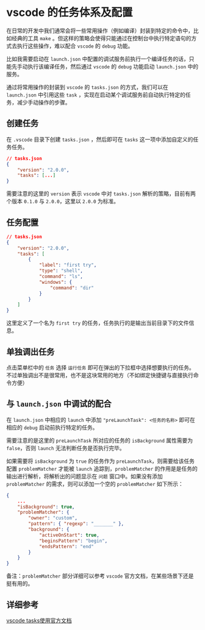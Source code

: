 # vscode 的任务体系及配置
在日常的开发中我们通常会将一些常用操作（例如编译）封装到特定的命令中，比如经典的工具 `make` 。但这样的策略会使得只能通过在控制台中执行特定语句的方式去执行这些操作，难以配合 `vscode` 的 `debug` 功能。

比如我需要启动在 `launch.json` 中配置的调试服务前执行一个编译任务的话，只能先手动执行该编译任务，然后通过 `vscode` 的 `debug` 功能启动 `launch.json` 中的服务。 

通过将常用操作的封装到 `vscode` 的 `tasks.json` 的方式，我们可以在 `launch.json` 中引用这些 `task` ，实现在启动某个调试服务前自动执行特定的任务，减少手动操作的步骤。

## 创建任务
在 `.vscode` 目录下创建 `tasks.json` ，然后即可在 `tasks` 这一项中添加自定义的任务任务。
```json
// tasks.json
{
    "version": "2.0.0",
    "tasks": [...]
}
```

需要注意的这里的 `version` 表示 `vscode` 中对 `tasks.json` 解析的策略，目前有两个版本 `0.1.0` 与 `2.0.0`，这里以 `2.0.0` 为标准。

## 任务配置
```json
// tasks.json
{
    "version": "2.0.0",
    "tasks": [
        {
            "label": "first try",
            "type": "shell",
            "command": "ls",
            "windows": {
                "command": "dir"
            }
        }
    ]
}
```
这里定义了一个名为 `first try` 的任务，任务执行的是输出当前目录下的文件信息。

## 单独调出任务
点击菜单栏中的 `任务` 选择 `运行任务` 即可在弹出的下拉框中选择想要执行的任务。不过单独调出不是很常用，也不是这块常用的地方（不如绑定快捷键与直接执行命令方便）

## 与 `launch.json` 中调试的配合
在 `launch.json` 中相应的 `launch` 中添加 `"preLaunchTask": <任务的名称>` 即可在相应的 `debug` 启动前执行特定的任务。

需要注意的是这里的 `preLaunchTask` 所对应的任务的 `isBackground` 属性需要为 `false`，否则 `launch` 无法判断任务是否执行完毕。

如果需要将 `isBackground` 为 `true` 的任务作为 `preLaunchTask`，则需要给该任务配置 `problemMatcher` 才能被 `launch` 追踪到，`problemMatcher` 的作用是是任务的输出进行解析，将解析出的问题显示在 `问题` 窗口中。如果没有添加 `problemMatcher` 的需求，则可以添加一个空的 `problemMatcher` 如下所示：

```json
{
    ...
    "isBackground": true,
    "problemMatcher": {
        "owner": "custom",
        "pattern": { "regexp": "_______" },
        "background": {
            "activeOnStart": true,
            "beginsPattern": "begin",
            "endsPattern": "end"
        }
    }
}
```

备注：`problemMatcher` 部分详细可以参考 `vscode` 官方文档，在某些场景下还是挺有用的。

## 详细参考
[vscode tasks使用官方文档](https://code.visualstudio.com/docs/editor/tasks)
